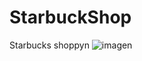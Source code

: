 # StarbuckShop
Starbucks shoppyn
![imagen](https://user-images.githubusercontent.com/90072739/227525960-294240a1-3449-4ccb-8f2e-f556862245d8.png)
